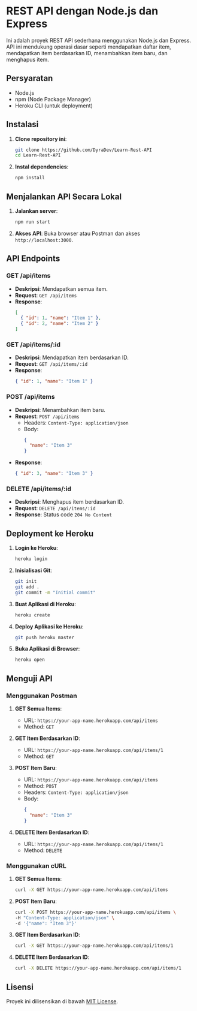 # REST API dengan Node.js dan Express

Ini adalah proyek REST API sederhana menggunakan Node.js dan Express. API ini mendukung operasi dasar seperti mendapatkan daftar item, mendapatkan item berdasarkan ID, menambahkan item baru, dan menghapus item.

## Persyaratan

- Node.js
- npm (Node Package Manager)
- Heroku CLI (untuk deployment)

## Instalasi

1. **Clone repository ini**:
    ```bash
    git clone https://github.com/DyraDev/Learn-Rest-API
    cd Learn-Rest-API
    ```

2. **Instal dependencies**:
    ```bash
    npm install
    ```

## Menjalankan API Secara Lokal

1. **Jalankan server**:
    ```bash
    npm run start
    ```

2. **Akses API**:
    Buka browser atau Postman dan akses `http://localhost:3000`.


## API Endpoints

### GET /api/items

- **Deskripsi**: Mendapatkan semua item.
- **Request**: `GET /api/items`
- **Response**:
    ```json
    [
      { "id": 1, "name": "Item 1" },
      { "id": 2, "name": "Item 2" }
    ]
    ```

### GET /api/items/:id

- **Deskripsi**: Mendapatkan item berdasarkan ID.
- **Request**: `GET /api/items/:id`
- **Response**:
    ```json
    { "id": 1, "name": "Item 1" }
    ```

### POST /api/items

- **Deskripsi**: Menambahkan item baru.
- **Request**: `POST /api/items`
    - Headers: `Content-Type: application/json`
    - Body:
        ```json
        {
          "name": "Item 3"
        }
        ```
- **Response**:
    ```json
    { "id": 3, "name": "Item 3" }
    ```

### DELETE /api/items/:id

- **Deskripsi**: Menghapus item berdasarkan ID.
- **Request**: `DELETE /api/items/:id`
- **Response**: Status code `204 No Content`

## Deployment ke Heroku

1. **Login ke Heroku**:
    ```bash
    heroku login
    ```

2. **Inisialisasi Git**:
    ```bash
    git init
    git add .
    git commit -m "Initial commit"
    ```

3. **Buat Aplikasi di Heroku**:
    ```bash
    heroku create
    ```

4. **Deploy Aplikasi ke Heroku**:
    ```bash
    git push heroku master
    ```

5. **Buka Aplikasi di Browser**:
    ```bash
    heroku open
    ```

## Menguji API

### Menggunakan Postman

1. **GET Semua Items**:
    - URL: `https://your-app-name.herokuapp.com/api/items`
    - Method: `GET`

2. **GET Item Berdasarkan ID**:
    - URL: `https://your-app-name.herokuapp.com/api/items/1`
    - Method: `GET`

3. **POST Item Baru**:
    - URL: `https://your-app-name.herokuapp.com/api/items`
    - Method: `POST`
    - Headers: `Content-Type: application/json`
    - Body:
        ```json
        {
          "name": "Item 3"
        }
        ```

4. **DELETE Item Berdasarkan ID**:
    - URL: `https://your-app-name.herokuapp.com/api/items/1`
    - Method: `DELETE`

### Menggunakan cURL

1. **GET Semua Items**:
    ```bash
    curl -X GET https://your-app-name.herokuapp.com/api/items
    ```

2. **POST Item Baru**:
    ```bash
    curl -X POST https://your-app-name.herokuapp.com/api/items \
    -H "Content-Type: application/json" \
    -d '{"name": "Item 3"}'
    ```

3. **GET Item Berdasarkan ID**:
    ```bash
    curl -X GET https://your-app-name.herokuapp.com/api/items/1
    ```

4. **DELETE Item Berdasarkan ID**:
    ```bash
    curl -X DELETE https://your-app-name.herokuapp.com/api/items/1
    ```

## Lisensi

Proyek ini dilisensikan di bawah [MIT License](LICENSE).
